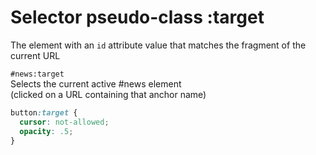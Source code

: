 # Selector pseudo-class :target

The element with an `id` attribute value that 
matches the fragment of the current URL

`#news:target`   
Selects the current active #news element  
(clicked on a URL containing that anchor name)  

```css
button:target {
  cursor: not-allowed;
  opacity: .5;
}
```
